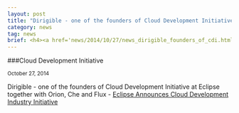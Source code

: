 ```yaml
---
layout: post
title: "Dirigible - one of the founders of Cloud Development Initiative at Eclipse together with Orion, Che and Flux"
category: news
tag: news
brief: <h4><a href='news/2014/10/27/news_dirigible_founders_of_cdi.html'>Cloud Development Initiative</a></h4> <sub class="post-info">October 27, 2014</sub></br>
---
```


###Cloud Development Initiative

<sub class="post-info">October 27, 2014</sub>

Dirigible - one of the founders of Cloud Development Initiative at Eclipse together with Orion, Che and Flux - 
[Eclipse Announces Cloud Development Industry Initiative](https://www.eclipse.org/org/press-release/20141027_cloud_initiative.php)
